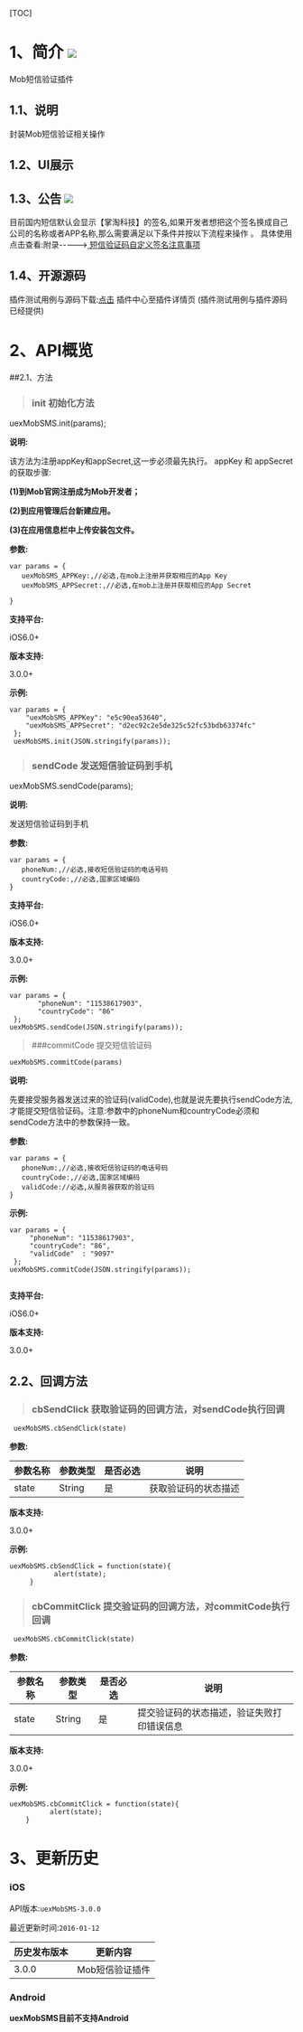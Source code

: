[TOC]
# 1、简介 [![](http://appcan-download.oss-cn-beijing.aliyuncs.com/%E5%85%AC%E6%B5%8B%2Fgf.png)]()
Mob短信验证插件
## 1.1、说明
封装Mob短信验证相关操作
## 1.2、UI展示

## 1.3、公告 [![](http://appcan-download.oss-cn-beijing.aliyuncs.com/%E5%85%AC%E6%B5%8B%2Fnew.gif)]() 

目前国内短信默认会显示【掌淘科技】的签名,如果开发者想把这个签名换成自己公司的名称或者APP名称,那么需要满足以下条件并按以下流程来操作
。 具体使用点击查看:附录----->[ 短信验证码自定义签名注意事项](http://bbs.mob.com/thread-16106-1-1.html)
    
## 1.4、开源源码
插件测试用例与源码下载:[点击](http://plugin.appcan.cn/details.html?id=188_index) 插件中心至插件详情页 (插件测试用例与插件源码已经提供)

# 2、API概览

##2.1、方法

> ### init 初始化方法

uexMobSMS.init(params);
     

                
                

**说明:**

该方法为注册appKey和appSecret,这一步必须最先执行。
 appKey 和 appSecret的获取步骤:

**(1)到Mob官网注册成为Mob开发者；**

**(2)到应用管理后台新建应用。**

**(3)在应用信息栏中上传安装包文件。**

               

**参数:**

 ```
var params = {
    uexMobSMS_APPKey:,//必选,在mob上注册并获取相应的App Key
    uexMobSMS_APPSecret:,//必选,在mob上注册并获取相应的App Secret
   
}
 ```

**支持平台:**
				
iOS6.0+	

**版本支持:**

3.0.0+

**示例:**

```
var params = {
    "uexMobSMS_APPKey": "e5c90ea53640",
    "uexMobSMS_APPSecret": "d2ec92c2e5de325c52fc53bdb63374fc"
 };               
 uexMobSMS.init(JSON.stringify(params));

```

> ### sendCode 发送短信验证码到手机

uexMobSMS.sendCode(params);
     

                
                

**说明:**

发送短信验证码到手机

                

**参数:**

 ```
var params = {
    phoneNum:,//必选,接收短信验证码的电话号码
    countryCode:,//必选,国家区域编码 
}
 ```

**支持平台:**
				
iOS6.0+	

**版本支持:**

3.0.0+

**示例:**

```
var params = {
       "phoneNum": "11538617903",
       "countryCode": "86"
 };
uexMobSMS.sendCode(JSON.stringify(params));
```

> ###commitCode 提交短信验证码	

`uexMobSMS.commitCode(params)`	

**说明:**

先要接受服务器发送过来的验证码(validCode),也就是说先要执行sendCode方法,才能提交短信验证码。注意:参数中的phoneNum和countryCode必须和sendCode方法中的参数保持一致。
		

**参数:**

 ```
var params = {
    phoneNum:,//必选,接收短信验证码的电话号码
    countryCode:,//必选,国家区域编码
    validCode://必选,从服务器获取的验证码
}
 ```

 

**示例:**

```
var params = {
     "phoneNum": "11538617903",
     "countryCode": "86",
     "validCode"  : "9097"
 }; 
uexMobSMS.commitCode(JSON.stringify(params));
                
```

**支持平台:**
				
iOS6.0+	

**版本支持:**

3.0.0+	
## 2.2、回调方法
> ### cbSendClick  获取验证码的回调方法，对sendCode执行回调

` uexMobSMS.cbSendClick(state)`

**参数:**

|  参数名称 | 参数类型  | 是否必选  |  说明 |
| ----- | ----- | ----- | ----- |
| state | String | 是 | 获取验证码的状态描述 |


**版本支持:**

3.0.0+

**示例:**

```
uexMobSMS.cbSendClick = function(state){
           alert(state);
     }
```
> ### cbCommitClick  提交验证码的回调方法，对commitCode执行回调

` uexMobSMS.cbCommitClick(state)`

**参数:**

|  参数名称 | 参数类型  | 是否必选  |  说明 |
| ----- | ----- | ----- | ----- |
| state | String | 是 | 提交验证码的状态描述，验证失败打印错误信息|


**版本支持:**

3.0.0+

**示例:**

```
uexMobSMS.cbCommitClick = function(state){
          alert(state);
    }
```
# 3、更新历史

### iOS

API版本:`uexMobSMS-3.0.0`

最近更新时间:`2016-01-12`

| 历史发布版本 | 更新内容 |
| ----- | ----- |
| 3.0.0 | Mob短信验证插件 |

### Android

**uexMobSMS目前不支持Android**


